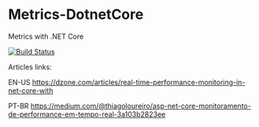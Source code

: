 # Metrics-DotnetCore
Metrics with .NET Core

[![Build Status](https://img.shields.io/appveyor/ci/thiagoloureiro/metrics-dotnetcore/master.svg)](https://ci.appveyor.com/project/thiagoloureiro/metrics-dotnetcore) 

Articles links:

EN-US
https://dzone.com/articles/real-time-performance-monitoring-in-net-core-with

PT-BR
https://medium.com/@thiagoloureiro/asp-net-core-monitoramento-de-performance-em-tempo-real-3a103b2823ee
